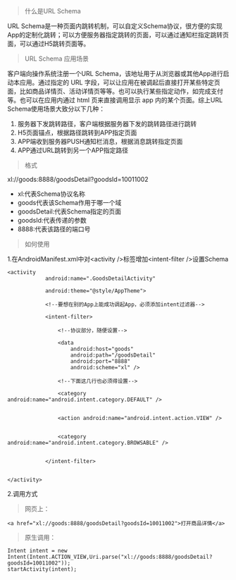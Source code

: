 > 什么是URL Schema

URL Schema是一种页面内跳转机制，可以自定义Schema协议，很方便的实现App的定制化跳转；可以方便服务器指定跳转的页面，可以通过通知栏指定跳转页面，可以通过H5跳转页面等。

> URL Schema 应用场景

客户端向操作系统注册一个URL Schema，该地址用于从浏览器或其他App进行启动本应用。通过指定的 URL 字段，可以让应用在被调起后直接打开某些特定页面，比如商品详情页、活动详情页等等。也可以执行某些指定动作，如完成支付等。也可以在应用内通过 html 页来直接调用显示 app 内的某个页面。综上URL Schema使用场景大致分以下几种：

1. 服务器下发跳转路径，客户端根据服务器下发的跳转路径进行跳转
2. H5页面锚点，根据路径跳转到APP指定页面
3. APP端收到服务器PUSH通知栏消息，根据消息跳转指定页面
4. APP通过URL跳转到另一个APP指定路径

> 格式

xl://goods:8888/goodsDetail?goodsId=10011002

* xl:代表Schema协议名称
* goods代表该Schema作用于哪一个域
* goodsDetail:代表Schema指定的页面
* goodsId:代表传递的参数
* 8888:代表该路径的端口号 

> 如何使用

1.在AndroidManifest.xml中对&lt;activity /&gt;标签增加&lt;intent-filter /&gt;设置Schema

```
<activity
            android:name=".GoodsDetailActivity"

            android:theme="@style/AppTheme">

            <!--要想在别的App上能成功调起App，必须添加intent过滤器-->

            <intent-filter>

                <!--协议部分，随便设置-->

                <data
                    android:host="goods"
                    android:path="/goodsDetail"
                    android:port="8888"
                    android:scheme="xl" />

                <!--下面这几行也必须得设置-->

                <category android:name="android.intent.category.DEFAULT" />


                <action android:name="android.intent.action.VIEW" />


                <category android:name="android.intent.category.BROWSABLE" />


            </intent-filter>


</activity>
```

2.调用方式

> 网页上：

```
<a href="xl://goods:8888/goodsDetail?goodsId=10011002">打开商品详情</a>
```

> 原生调用：

```
Intent intent = new Intent(Intent.ACTION_VIEW,Uri.parse("xl://goods:8888/goodsDetail?goodsId=10011002")); 
startActivity(intent); 
```



